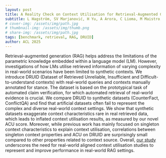 ```yaml
---
layout: post
title: A Reality Check on Context Utilisation for Retrieval-Augmented Generation
subtitle: L Hagström, SV Marjanović, H Yu, A Arora, C Lioma, M Maistro, P Atanasova, I Augenstein
# cover-img: /assets/img/path.jpg
# thumbnail-img: /assets/img/thumb.png
# share-img: /assets/img/path.jpg
tags: [benchmark, retrieval, RAG, DRUID]
author: ACL 2025
---
```


Retrieval-augmented generation (RAG) helps address the limitations of the parametric knowledge embedded within a language model (LM). However, investigations of how LMs utilise retrieved information of varying complexity in real-world scenarios have been limited to synthetic contexts. We introduce DRUID (Dataset of Retrieved Unreliable, Insufficient and Difficult-to-understand contexts) with real-world queries and contexts manually annotated for stance. The dataset is based on the prototypical task of automated claim verification, for which automated retrieval of real-world evidence is crucial. We compare DRUID to synthetic datasets (CounterFact, ConflictQA) and find that artificial datasets often fail to represent the complex and diverse real-world context settings. We show that synthetic datasets exaggerate context characteristics rare in real retrieved data, which leads to inflated context utilisation results, as measured by our novel ACU score. Moreover, while previous work has mainly focused on singleton context characteristics to explain context utilisation, correlations between singleton context properties and ACU on DRUID are surprisingly small compared to other properties related to context source. Overall, [our study](https://arxiv.org/abs/2412.17031) underscores the need for real-world aligned context utilisation studies to represent and improve performance in real-world RAG settings.